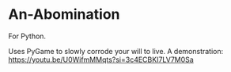 # An-Abomination
For Python.


Uses PyGame to slowly corrode your will to live.
A demonstration: https://youtu.be/U0WifmMMqts?si=3c4ECBKI7LV7M0Sa

